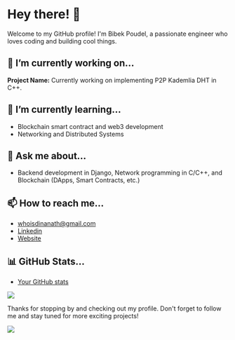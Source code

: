 

<!--
**whoisdinanath/whoisdinanath** is a ✨ _special_ ✨ repository because its `README.md` (this file) appears on your GitHub profile.

Here are some ideas to get you started:

- 🔭 I’m currently working on ...
- 🌱 I’m currently learning ...
- 👯 I’m looking to collaborate on ...
- 🤔 I’m looking for help with ...
- 💬 Ask me about ...
- 📫 How to reach me: ...
- 😄 Pronouns: ...
- ⚡ Fun fact: ...
-->

# Hey there! 👋

Welcome to my GitHub profile! I'm Bibek Poudel, a passionate engineer who loves coding and building cool things.

## 🔭 I’m currently working on...

**Project Name:** Currently working on implementing P2P Kademlia DHT in C++.

## 🌱 I’m currently learning...

- Blockchain smart contract and web3 development
- Networking and Distributed Systems

## 💬 Ask me about...

- Backend development in Django, Network programming in C/C++, and Blockchain (DApps, Smart Contracts, etc.)

## 📫 How to reach me...

- whoisdinanath@gmail.com
- [Linkedin](https://www.linkedin.com/in/whoisdinanath/)
- [Website](mbibek.dev)

<!-- ## ⚡ Fun fact about me...

- I love  -->

## 📊 GitHub Stats...

 - [Your GitHub stats](https://github-readme-stats.vercel.app/api?username=yourusername&show_icons=true&theme=radical)
<a>
    <img align="center" src="https://github-readme-stats.vercel.app/api?username=whoisdinanath&show_icons=true&theme=radical" />
</a>


Thanks for stopping by and checking out my profile. Don't forget to follow me and stay tuned for more exciting projects!


![](f0b3cebe-450d-34ab-d29b-915a4400f8b4.svg)

